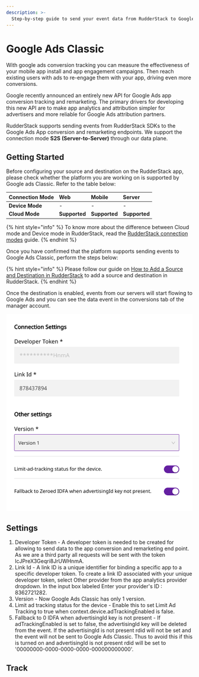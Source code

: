 ```yaml
---
description: >-
  Step-by-step guide to send your event data from RudderStack to Google Ads Classic
---
```


# Google Ads Classic

With google ads conversion tracking you can measure the effectiveness of your mobile app install and app engagement campaigns. Then reach existing users with ads to re-engage them with your app, driving even more conversions.

Google recently announced an entirely new API for Google Ads app conversion tracking and remarketing. The primary drivers for developing this new API are to make app analytics and attribution simpler for advertisers and more reliable for Google Ads attribution partners.

RudderStack supports sending events from RudderStack SDKs to the Google Ads App conversion and remarketing endpoints. We support the connection mode **S2S** **\(Server-to-Server\)** through our data plane.

## Getting Started

Before configuring your source and destination on the RudderStack app, please check whether the platform you are working on is supported by Google ads Classic. Refer to the table below:

| **Connection Mode** | **Web** | **Mobile** | **Server** |
| :--- | :--- | :--- | :--- |
| **Device Mode** | - | - | - |
| **Cloud Mode** | **Supported** | **Supported** | **Supported** |

{% hint style="info" %}
To know more about the difference between Cloud mode and Device mode in RudderStack, read the [RudderStack connection modes](https://docs.rudderstack.com/get-started/rudderstack-connection-modes) guide.
{% endhint %}

Once you have confirmed that the platform supports sending events to Google Ads Classic, perform the steps below:

{% hint style="info" %}
Please follow our guide on [How to Add a Source and Destination in RudderStack](https://docs.rudderstack.com/how-to-guides/adding-source-and-destination-rudderstack) to add a source and destination in RudderStack.
{% endhint %}

Once the destination is enabled, events from our servers will start flowing to Google Ads and you can see the data event in the conversions tab of the manager account.

![](../.gitbook/assets/google_ads_classic.png)

## Settings

1. Developer Token - A developer token is needed to be created for allowing to send data to the app conversion and remarketing end point.
As we are a third party all requests will be sent with the token lcJPreX3Geqri8JrUWHnmA.
2. Link Id - A link ID is a unique identifier for binding a specific app to a specific developer token. To create a link ID associated with your unique developer token, select Other provider from the app analytics provider dropdown. In the input box labeled Enter your provider's ID : 8362721282. 
3. Version - Now Google Ads Classic has only 1 version.
4. Limit ad tracking status for the device - Enable this to set Limit Ad Tracking to true when context.device.adTrackingEnabled is false.
5. Fallback to 0 IDFA when advertisingId key is not present - If adTrackingEnabled is set to false, the advertisingId key will be deleted from the event. If the advertisingId is not present rdid will not be set and the event will not be sent to Google Ads Classic. Thus to avoid this if this is turned on and advertisingId is not present rdid will be set to '00000000-0000-0000-0000-000000000000'.

## Track


